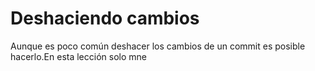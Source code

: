 # Deshaciendo cambios

Aunque es poco común deshacer los cambios de un commit es posible hacerlo.En esta lección solo mne
<!--stackedit_data:
eyJoaXN0b3J5IjpbLTQ5MTMyOTEzM119
-->